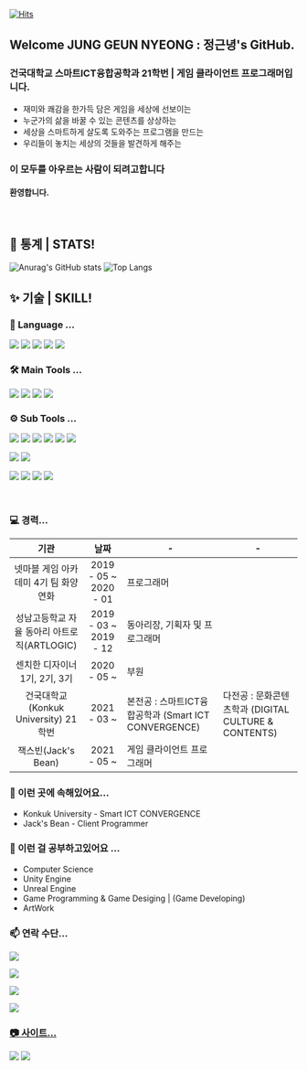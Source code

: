 [![Hits](https://hits.seeyoufarm.com/api/count/incr/badge.svg?url=https%3A%2F%2Fgithub.com%2FKkackit02&count_bg=%2379C83D&title_bg=%23555555&icon=unity.svg&icon_color=%23E7E7E7&title=hits&edge_flat=false)](https://hits.seeyoufarm.com)

## Welcome JUNG GEUN NYEONG : 정근녕's GitHub. 
### 건국대학교 스마트ICT융합공학과 21학번 | 게임 클라이언트 프로그래머입니다.

- 재미와 쾌감을 한가득 담은 게임을 세상에 선보이는  
- 누군가의 삶을 바꿀 수 있는 콘텐츠를 상상하는  
- 세상을 스마트하게 살도록 도와주는 프로그램을 만드는 
- 우리들이 놓치는 세상의 것들을 발견하게 해주는

### 이 모두를 아우르는 사람이 되려고합니다
#### 환영합니다.

<br/>


## 📃 통계 | STATS!
![Anurag's GitHub stats](https://github-readme-stats.vercel.app/api?username=Kkackit02&show_icons=true&theme=vue)
![Top Langs](https://github-readme-stats.vercel.app/api/top-langs/?username=kkackit02&layout=compact&theme=vue)



## ✨ 기술 | SKILL!
### 💬 Language ...
<p>
    <img src="https://img.shields.io/badge/C-A8B9CC?style=for-the-badge&logo=C&logoColor=white"/>
    <img src="https://img.shields.io/badge/C Charp-239120?style=for-the-badge&logo=C%20Sharp&logoColor=white"/>
    <img src="https://img.shields.io/badge/C++-00599C?style=for-the-badge&logo=c%2B%2B&logoColor=white"/>
    <img src="https://img.shields.io/badge/Java-007396?style=for-the-badge&logo=Java&logoColor=black"/>
    <img src="https://img.shields.io/badge/Python-3776AB?style=for-the-badge&logo=Python&logoColor=white"/>
</p>


### 🛠 Main Tools ...
<p>
    <img src="https://img.shields.io/badge/Unity-E8E8E8?style=for-the-badge&logo=Unity&logoColor=black"/>
    <img src="https://img.shields.io/badge/Unreal Engine-0E1128?style=for-the-badge&logo=Unreal%20Engine&logoColor=white"/>
    <img src="https://img.shields.io/badge/Visual Studio-5C2D91?style=for-the-badge&logo=Visual%20Studio&logoColor=white"/>
    <img src="https://img.shields.io/badge/Visual Studio Code-007ACC?style=for-the-badge&logo=Visual%20Studio%20Code&logoColor=white"/>
</p>

### ⚙ Sub Tools ...
<p>
    <img src="https://img.shields.io/badge/Git-F05032?style=flat-square&logo=Git&logoColor=black"/>
    <img src="https://img.shields.io/badge/GitHub-181717?style=flat-square&logo=GitHub&logoColor=white"/>
    <img src="https://img.shields.io/badge/Anaconda-44A833?style=flat-square&logo=Anaconda&logoColor=black"/>
    <img src="https://img.shields.io/badge/Android-3DDC84?style=flat-square&logo=Android&logoColor=black"/>
    <img src="https://img.shields.io/badge/Android Studio-3DDC84?style=flat-square&logo=Android%20Studio&logoColor=black"/>
    <img src="https://img.shields.io/badge/Ubuntu-E95420?style=flat-square&logo=Ubuntu&logoColor=white"/>
</p>
    
<p>
    <img src="https://img.shields.io/badge/Notion-000000?style=flat-square&logo=Notion&logoColor=white"/>
    <img src="https://img.shields.io/badge/Trello-0052CC?style=flat-square&logo=Trello&logoColor=white"/>
</p>

<p>
    <img src="https://img.shields.io/badge/Adobe Photoshop-31A8FF?style=flat-square&logo=Adobe%20Photoshop&logoColor=black"/>
    <img src="https://img.shields.io/badge/Aseprite-7D929E?style=flat-square&logo=Aseprite&logoColor=black"/>
    <img src="https://img.shields.io/badge/Blender-F5792A?style=flat-square&logo=Blender&logoColor=white"/>
    <img src="https://img.shields.io/badge/SketchUp-005F9E?style=flat-square&logo=SketchUp&logoColor=white"/>
</p>


<br/>

  
### 💻 경력...

| 기관 	| 날짜 	| - | - |
|:-:	|:-:	|-	|-	|
|넷마블 게임 아카데미 4기 팀 화양연화 | 2019  - 05 ~ 2020 - 01 | 프로그래머 |  |
|성남고등학교 자율 동아리 아트로직(ARTLOGIC) | 2019 - 03 ~ 2019 - 12 | 동아리장, 기획자 및 프로그래머 |  |
|센치한 디자이너 1기, 2기, 3기| 2020 - 05 ~ | 부원 | |
|건국대학교(Konkuk University) 21학번	| 2021 - 03 ~ | 본전공 : 스마트ICT융합공학과 (Smart ICT CONVERGENCE)| 다전공 : 문화콘텐츠학과 (DIGITAL CULTURE & CONTENTS)	|
|잭스빈(Jack's Bean) | 2021 - 05 ~ | 게임 클라이언트 프로그래머 | |


### 🔭 이런 곳에 속해있어요...
- Konkuk University - Smart ICT CONVERGENCE
- Jack's Bean - Client Programmer


### 🌱 이런 걸 공부하고있어요 ...
- Computer Science
- Unity Engine
- Unreal Engine
- Game Programming & Game Desiging | (Game Developing)
- ArtWork


### 📫 연락 수단...
<a href="mailto:rmssud03@naver.com" target="_blank"><img src="https://img.shields.io/badge/NAVER_rmssud03-03C75A?style=flat-square&logo=NAVER&logoColor=white"/></a>



<a href="mailto:jgn5493@gmail.com" target="_blank"><img src="https://img.shields.io/badge/Gmail_jgn5493-EA4335?style=flat-square&logo=Gmail&logoColor=white"/></a>

<a href="mailto:kkackit@konkuk.ac.kr" target="_blank"><img src="https://img.shields.io/badge/SchoolMail_kkackit-428813?style=flat-square&logo=Minutemailer&logoColor=white"/></a>

<a href="https://www.instagram.com/i.root_meow/"><img src="https://img.shields.io/badge/Instragram_i.root__meow-E4405F?style=flat-square&logo=Instagram&logoColor=white"/>

### 📷 사이트...
<a href="https://https://blog.naver.com/rmssud03/"><img src="https://img.shields.io/badge/NAVER_BLOG-03C75A?style=flat-square&logo=NAVER&logoColor=white"/></a>
<a href="https://velog.io/@kkackit02/"><img src="https://img.shields.io/badge/Velog-181717?style=flat-square&logo=GitHub&logoColor=white"/>
    
    
<!--
**Kkackit02/Kkackit02** is a ✨ _special_ ✨ repository because its `README.md` (this file) appears on your GitHub profile.

Here are some ideas to get you started:

- 🔭 I’m currently working on ...
- 🌱 I’m currently learning ...
- 👯 I’m looking to collaborate on ...
- 🤔 I’m looking for help with ...
- 💬 Ask me about ...
- 📫 How to reach me: ...
- 😄 Pronouns: ...
- ⚡ Fun fact: ...
-->

